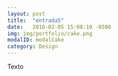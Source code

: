 ```yaml
---
layout: post
title:  "entrada5"
date:   2016-02-05 15:08:10 -0500
img: img/portfolio/cake.png
modalID: modalCake
category: Design
---
```


Texto
